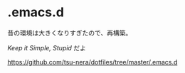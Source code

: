 # .emacs.d

昔の環境は大きくなりすぎたので、再構築。

*Keep it Simple, Stupid* だよ

https://github.com/tsu-nera/dotfiles/tree/master/.emacs.d
